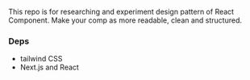 This repo is for researching and experiment design pattern of React Component.
Make your comp as more readable, clean and structured.

### Deps
* tailwind CSS
* Next.js and React